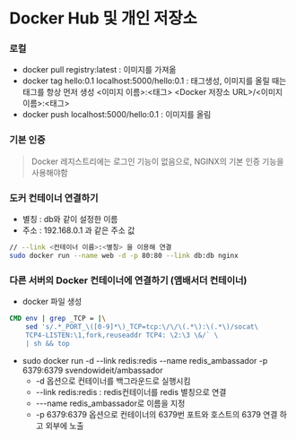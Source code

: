 # Docker Hub 및 개인 저장소

### 로컬

- docker pull registry:latest : 이미지를 가져옮
- docker tag hello:0.1 localhost:5000/hello:0.1 : 태그생성, 이미지를 올릴 때는 태그를 항상 먼저 생성 <이미지 이름>:<태그> <Docker 저장소 URL>/<이미지 이름>:<태그>
- docker push localhost:5000/hello:0.1 : 이미지를 올림

### 기본 인증

> Docker 레지스트리에는 로그인 기능이 없음으로, NGINX의 기본 인증 기능을 사용해야함

### 도커 컨테이너 연결하기 

- 별칭 : db와 같이 설정한 이름
- 주소 : 192.168.0.1 과 같은 주소 값

```bash
// --link <컨테이너 이름>:<별칭> 을 이용해 연결
sudo docker run --name web -d -p 80:80 --link db:db nginx

```

### 다른 서버의 Docker 컨테이너에 연결하기 (앰배서더 컨테이너)

- docker 파일 생성

```dockerfile
CMD env | grep _TCP = |\
    sed 's/.*_PORT_\([0-9]*\)_TCP=tcp:\/\/\(.*\):\(.*\)/socat\
    TCP4-LISTEN:\1,fork,reuseaddr TCP4: \2:\3 \&/` \
    | sh && top
```

- sudo docker run -d --link redis:redis --name redis_ambassador -p 6379:6379 svendowideit/ambassador
    - -d 옵션으로 컨테이너를 백그라운드로 실행시킴
    - --link redis:redis : redis컨테이너를 redis 별칭으로 연결
    - ---name redis_ambassador로 이름을 지정
    - -p 6379:6379 옵션으로 컨테이너의 6379번 포트와 호스트의 6379 연결 하고 외부에 노출
    